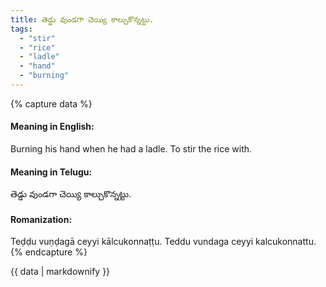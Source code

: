```yaml
---
title: తెడ్డు వుండగా చెయ్యి కాల్చుకొన్నట్టు.
tags:
  - "stir"
  - "rice"
  - "ladle"
  - "hand"
  - "burning"
---
```


{% capture data %}
#### Meaning in English:
Burning his hand when he had a ladle.
To stir the rice with.

#### Meaning in Telugu:
తెడ్డు వుండగా చెయ్యి కాల్చుకొన్నట్టు.

#### Romanization:
Teḍḍu vuṇḍagā ceyyi kālcukonnaṭṭu.
Teddu vundaga ceyyi kalcukonnattu.
{% endcapture %}

{{ data | markdownify }}

